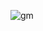 ![gm](https://user-images.githubusercontent.com/131488298/233718836-f40070f3-6d03-4abf-8a27-f04004727e82.png)

<!---
shiftysloth/shiftysloth is a ✨ special ✨ repository because its `README.md` (this file) appears on your GitHub profile.
You can click the Preview link to take a look at your changes.
--->
